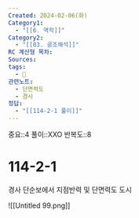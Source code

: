 ```yaml
---
Created: 2024-02-06(화)
Category1:
  - "[[6. 역학]]"
Category2:
  - "[[03. 골조해석]]"
RC 계산형 목차: 
Sources: 
tags:
  - 🧮
관련노트:
  - 단면력도
  - 경사
정답:
  - "[[114-2-1 풀이]]"
---
```

중요::4
풀이::XXO
반복도::8
#  114-2-1

경사 단순보에서 지점반력 및 단면력도 도시 

![[Untitled 99.png]]